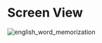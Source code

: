 # Screen View

![english_word_memorization](https://user-images.githubusercontent.com/69528988/161430342-deefa5aa-04b5-41db-988d-0a27246ae270.png)

